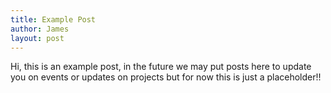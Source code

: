 ```yaml
---
title: Example Post
author: James
layout: post
---
```

Hi, this is an example post, in the future we may put posts he<!--more-->re to update you on events or updates on projects
but for now this is just a placeholder!!
